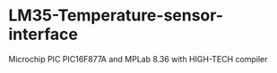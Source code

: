 # LM35-Temperature-sensor-interface

Microchip PIC PIC16F877A and MPLab 8.36 with HIGH-TECH compiler
